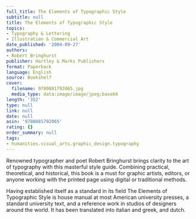 ```yaml
---
full_title: The Elements of Typographic Style
subtitle: null
title: The Elements of Typographic Style
topics:
- Typography & Lettering
- Illustration & Commercial Art
date_published: '2004-09-27'
authors:
- Robert Bringhurst
publisher: Hartley & Marks Publishers
format: Paperback
language: English
source: Bookshelf
cover:
  filename: 9780881792065.jpg
  media_type: data:image/image/jpeg;base64
length: '352'
type: null
link: null
date: null
asin: '9780881792065'
rating: {}
order_summary: null
tags:
- humanities.visual_arts.graphic_design.typography
---
```

Renowned typographer and poet Robert Bringhurst brings clarity to the art of typography with this masterful style guide. Combining practical, theoretical, and historical, this book is a must for graphic artists, editors, or anyone working with the printed page using digital or traditional methods.

Having established itself as a standard in its field The Elements of Typographic Style is house manual at most American university presses, a standard university text, and a reference work in studios of designers around the world. It has been translated into italian and greek, and dutch.
